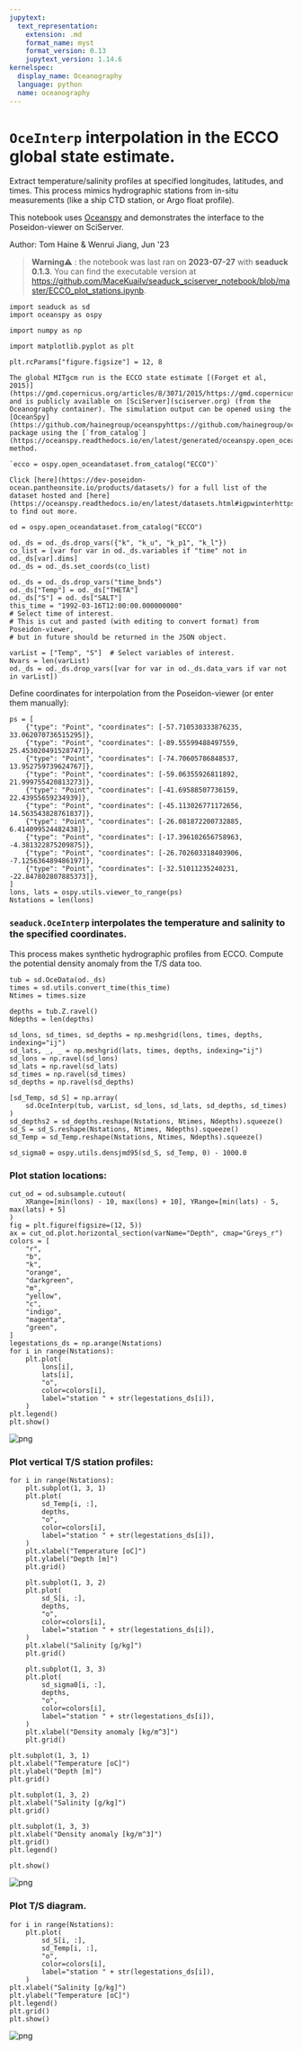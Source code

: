 ```yaml
---
jupytext:
  text_representation:
    extension: .md
    format_name: myst
    format_version: 0.13
    jupytext_version: 1.14.6
kernelspec:
  display_name: Oceanography
  language: python
  name: oceanography
---
```


# `OceInterp` interpolation in the ECCO global state estimate.

Extract temperature/salinity profiles at specified longitudes, latitudes, and times. This process mimics hydrographic stations from in-situ measurements (like a ship CTD station, or Argo float profile).

This notebook uses [Oceanspy](https://oceanspy.readthedocs.io/en/latest/) and demonstrates the interface to the Poseidon-viewer on SciServer.

Author: Tom Haine & Wenrui Jiang, Jun '23
> **Warning**⚠️ : the notebook was last ran on **2023-07-27** with **seaduck 0.1.3**. You can find the executable version at https://github.com/MaceKuailv/seaduck_sciserver_notebook/blob/master/ECCO_plot_stations.ipynb. 
```{code-cell} ipython3
import seaduck as sd
import oceanspy as ospy

import numpy as np

import matplotlib.pyplot as plt

plt.rcParams["figure.figsize"] = 12, 8
```

```{admonition} Access ECCO
The global MITgcm run is the ECCO state estimate [(Forget et al, 2015)](https://gmd.copernicus.org/articles/8/3071/2015/https://gmd.copernicus.org/articles/8/3071/2015/) and is publicly available on [SciServer](sciserver.org) (from the Oceanography container). The simulation output can be opened using the [OceanSpy](https://github.com/hainegroup/oceanspyhttps://github.com/hainegroup/oceanspy) package using the [`from_catalog`](https://oceanspy.readthedocs.io/en/latest/generated/oceanspy.open_oceandataset.from_catalog.html#oceanspy.open_oceandataset.from_catalog) method. 

`ecco = ospy.open_oceandataset.from_catalog("ECCO")`

Click [here](https://dev-poseidon-ocean.pantheonsite.io/products/datasets/) for a full list of the dataset hosted and [here](https://oceanspy.readthedocs.io/en/latest/datasets.html#igpwinterhttps://oceanspy.readthedocs.io/en/latest/datasets.html#igpwinter) to find out more.
```

```{code-cell} ipython3
od = ospy.open_oceandataset.from_catalog("ECCO")

od._ds = od._ds.drop_vars({"k", "k_u", "k_p1", "k_l"})
co_list = [var for var in od._ds.variables if "time" not in od._ds[var].dims]
od._ds = od._ds.set_coords(co_list)

od._ds = od._ds.drop_vars("time_bnds")
od._ds["Temp"] = od._ds["THETA"]
od._ds["S"] = od._ds["SALT"]
this_time = "1992-03-16T12:00:00.000000000"
# Select time of interest.
# This is cut and pasted (with editing to convert format) from Poseidon-viewer,
# but in future should be returned in the JSON object.

varList = ["Temp", "S"]  # Select variables of interest.
Nvars = len(varList)
od._ds = od._ds.drop_vars([var for var in od._ds.data_vars if var not in varList])
```

Define coordinates for interpolation from the Poseidon-viewer (or enter them manually):

```{code-cell} ipython3
ps = [
    {"type": "Point", "coordinates": [-57.710530333876235, 33.062070736515295]},
    {"type": "Point", "coordinates": [-89.55599488497559, 25.453020491528747]},
    {"type": "Point", "coordinates": [-74.70605786848537, 13.952759739624767]},
    {"type": "Point", "coordinates": [-59.06355926811892, 21.999755420813273]},
    {"type": "Point", "coordinates": [-41.69588507736159, 22.43955659234939]},
    {"type": "Point", "coordinates": [-45.113026771172656, 14.563543828761837]},
    {"type": "Point", "coordinates": [-26.081872200732885, 6.414099524482438]},
    {"type": "Point", "coordinates": [-17.396102656758963, -4.381322875209875]},
    {"type": "Point", "coordinates": [-26.702603318403906, -7.125636489486197]},
    {"type": "Point", "coordinates": [-32.51011235240231, -22.847802807885373]},
]
lons, lats = ospy.utils.viewer_to_range(ps)
Nstations = len(lons)
```

### `seaduck.OceInterp` interpolates the temperature and salinity to the specified coordinates.

This process makes synthetic hydrographic profiles from ECCO. Compute the potential density anomaly from the T/S data too.

```{code-cell} ipython3
tub = sd.OceData(od._ds)
times = sd.utils.convert_time(this_time)
Ntimes = times.size

depths = tub.Z.ravel()
Ndepths = len(depths)

sd_lons, sd_times, sd_depths = np.meshgrid(lons, times, depths, indexing="ij")
sd_lats, _, _ = np.meshgrid(lats, times, depths, indexing="ij")
sd_lons = np.ravel(sd_lons)
sd_lats = np.ravel(sd_lats)
sd_times = np.ravel(sd_times)
sd_depths = np.ravel(sd_depths)

[sd_Temp, sd_S] = np.array(
    sd.OceInterp(tub, varList, sd_lons, sd_lats, sd_depths, sd_times)
)
sd_depths2 = sd_depths.reshape(Nstations, Ntimes, Ndepths).squeeze()
sd_S = sd_S.reshape(Nstations, Ntimes, Ndepths).squeeze()
sd_Temp = sd_Temp.reshape(Nstations, Ntimes, Ndepths).squeeze()

sd_sigma0 = ospy.utils.densjmd95(sd_S, sd_Temp, 0) - 1000.0
```

### Plot station locations:

```{code-cell} ipython3
cut_od = od.subsample.cutout(
    XRange=[min(lons) - 10, max(lons) + 10], YRange=[min(lats) - 5, max(lats) + 5]
)
fig = plt.figure(figsize=(12, 5))
ax = cut_od.plot.horizontal_section(varName="Depth", cmap="Greys_r")
colors = [
    "r",
    "b",
    "k",
    "orange",
    "darkgreen",
    "m",
    "yellow",
    "c",
    "indigo",
    "magenta",
    "green",
]
legestations_ds = np.arange(Nstations)
for i in range(Nstations):
    plt.plot(
        lons[i],
        lats[i],
        "o",
        color=colors[i],
        label="station " + str(legestations_ds[i]),
    )
plt.legend()
plt.show()
```
![png](https://github.com/MaceKuailv/seaduck_sciserver_notebook/blob/master/ECCO_plot_stations_files/ECCO_plot_stations_9_1.png?raw=true)

### Plot vertical T/S station profiles:

```{code-cell} ipython3
for i in range(Nstations):
    plt.subplot(1, 3, 1)
    plt.plot(
        sd_Temp[i, :],
        depths,
        "o",
        color=colors[i],
        label="station " + str(legestations_ds[i]),
    )
    plt.xlabel("Temperature [oC]")
    plt.ylabel("Depth [m]")
    plt.grid()

    plt.subplot(1, 3, 2)
    plt.plot(
        sd_S[i, :],
        depths,
        "o",
        color=colors[i],
        label="station " + str(legestations_ds[i]),
    )
    plt.xlabel("Salinity [g/kg]")
    plt.grid()

    plt.subplot(1, 3, 3)
    plt.plot(
        sd_sigma0[i, :],
        depths,
        "o",
        color=colors[i],
        label="station " + str(legestations_ds[i]),
    )
    plt.xlabel("Density anomaly [kg/m^3]")
    plt.grid()

plt.subplot(1, 3, 1)
plt.xlabel("Temperature [oC]")
plt.ylabel("Depth [m]")
plt.grid()

plt.subplot(1, 3, 2)
plt.xlabel("Salinity [g/kg]")
plt.grid()

plt.subplot(1, 3, 3)
plt.xlabel("Density anomaly [kg/m^3]")
plt.grid()
plt.legend()

plt.show()
```
![png](https://github.com/MaceKuailv/seaduck_sciserver_notebook/blob/master/ECCO_plot_stations_files/ECCO_plot_stations_11_0.png?raw=true)

### Plot T/S diagram.

```{code-cell} ipython3
for i in range(Nstations):
    plt.plot(
        sd_S[i, :],
        sd_Temp[i, :],
        "o",
        color=colors[i],
        label="station " + str(legestations_ds[i]),
    )
plt.xlabel("Salinity [g/kg]")
plt.ylabel("Temperature [oC]")
plt.legend()
plt.grid()
plt.show()
```
![png](https://github.com/MaceKuailv/seaduck_sciserver_notebook/blob/master/ECCO_plot_stations_files/ECCO_plot_stations_13_0.png?raw=true)

```{code-cell} ipython3

```
